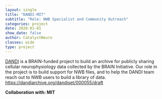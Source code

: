 ```yaml
---
layout: single
title: "DANDI-MIT"
subtitle: "Role: NWB Specialist and Community Outreach"
categories: project
date: 2020-01-01
show_date: false
author: CatalystNeuro
classes: wide
type: project
---
```


 [DANDI](https://www.dandiarchive.org/) is a BRAIN-funded project to build an archive for publicly sharing cellular neurophysiology data collected by the BRAIN Initiative. Our role in the project is to build support for NWB files, and to help the DANDI team reach out to NWB users to build a library of data. https://dandiarchive.org/dandiset/000055/draft

<strong>Collaboration with: MIT<strong>